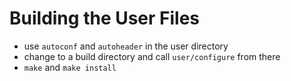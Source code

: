 # Building the User Files

- use `autoconf` and `autoheader` in the user directory
- change to a build directory and call `user/configure` from there
- `make` and `make install`